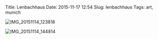 Title: Lenbachhaus
Date: 2015-11-17 12:54
Slug: lenbachhaus
Tags: art, munich

![IMG_20151114_123818]({filename}/images/23087995175_7159106771_b.jpg)

![IMG_20151114_144814]({filename}/images/22669603937_38790c4fe9_b.jpg)
